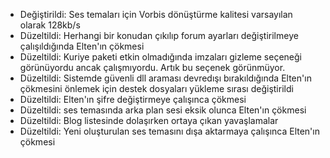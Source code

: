 - Değiştirildi: Ses temaları için Vorbis dönüştürme kalitesi varsayılan olarak 128kb/s
- Düzeltildi: Herhangi bir konudan çıkılıp forum ayarları değiştirilmeye çalışıldığında Elten'ın çökmesi
- Düzeltildi: Kuriye paketi etkin olmadığında imzaları gizleme seçeneği görünüyordu ancak çalışmıyordu. Artık bu seçenek görünmüyor.
- Düzeltildi: Sistemde güvenli dll araması devredışı bırakıldığında Elten'ın çökmesini önlemek için destek dosyaları yükleme sırası değiştirildi
- Düzeltildi: Elten'ın şifre değiştirmeye çalışınca çökmesi
- Düzeltildi:  ses temasında arka plan sesi eksik olunca Elten'ın çökmesi
- Düzeltildi:  Blog listesinde dolaşırken ortaya çıkan yavaşlamalar
- Düzeltildi: Yeni oluşturulan ses temasını dışa aktarmaya çalışınca Elten'ın çökmesi